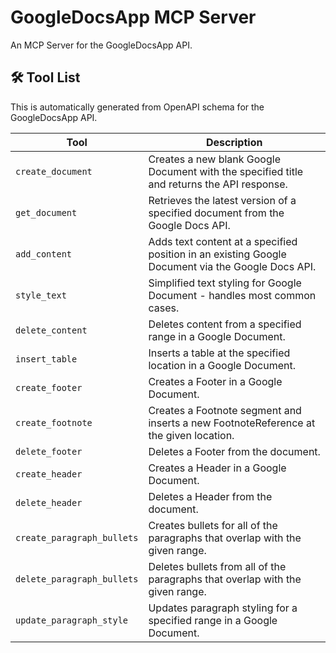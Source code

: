 # GoogleDocsApp MCP Server

An MCP Server for the GoogleDocsApp API.

## 🛠️ Tool List

This is automatically generated from OpenAPI schema for the GoogleDocsApp API.


| Tool | Description |
|------|-------------|
| `create_document` | Creates a new blank Google Document with the specified title and returns the API response. |
| `get_document` | Retrieves the latest version of a specified document from the Google Docs API. |
| `add_content` | Adds text content at a specified position in an existing Google Document via the Google Docs API. |
| `style_text` | Simplified text styling for Google Document - handles most common cases. |
| `delete_content` | Deletes content from a specified range in a Google Document. |
| `insert_table` | Inserts a table at the specified location in a Google Document. |
| `create_footer` | Creates a Footer in a Google Document. |
| `create_footnote` | Creates a Footnote segment and inserts a new FootnoteReference at the given location. |
| `delete_footer` | Deletes a Footer from the document. |
| `create_header` | Creates a Header in a Google Document. |
| `delete_header` | Deletes a Header from the document. |
| `create_paragraph_bullets` | Creates bullets for all of the paragraphs that overlap with the given range. |
| `delete_paragraph_bullets` | Deletes bullets from all of the paragraphs that overlap with the given range. |
| `update_paragraph_style` | Updates paragraph styling for a specified range in a Google Document. |
